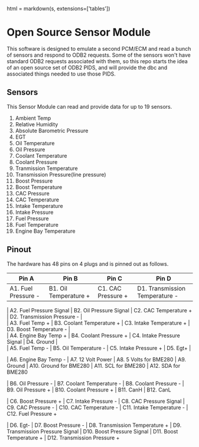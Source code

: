 html = markdown(s, extensions=['tables'])
# Open Source Sensor Module

This software is designed to emulate a second PCM/ECM and read a bunch of sensors and respond to ODB2 requests. Some of the sensors won't have standard ODB2 requests associated with them, so this repo starts the idea of an open source set of ODB2 PIDS, and will provide the dbc and associated things needed to use those PIDS.

## Sensors

This Sensor Module can read and provide data for up to 19 sensors.

1. Ambient Temp
2. Relative Humidity
3. Absolute Barometric Pressure
4. EGT
5. Oil Temperature
6. Oil Pressure
7. Coolant Temperature
8. Coolant Pressure
9. Tranmission Temperature
10. Transmission Pressure(line pressure)
11. Boost Pressure
12. Boost Temperature
13. CAC Pressure
14. CAC Temperature
15. Intake Temperature
16. Intake Pressure
17. Fuel Pressure
18. Fuel Temperature
19. Engine Bay Temperature

## Pinout

The hardware has 48 pins on 4 plugs and is pinned out as follows.

| Pin A | Pin B | Pin C | Pin D |
| ----- | ----- | ----- | ----- |
| A1. Fuel Pressure - | B1. Oil Temperature + | C1. CAC Pressure + | D1. Transmission Temperature - |

| A2. Fuel Pressure Signal | B2. Oil Pressure Signal | C2. CAC Temperature + | D2. Transmission Pressure - |\
| A3. Fuel Temp + | B3. Coolant Temperature + | C3. Intake Temperature + | D3. Boost Temperature - |\
| A4. Engine Bay Temp + | B4. Coolant Pressure + | C4. Intake Pressure Signal | D4. Ground |\
| A5. Fuel Temp - | B5. Oil Temperature - | C5. Intake Pressure + | D5. Egt+ |

| A6. Engine Bay Temp -
| A7. 12 Volt Power
| A8. 5 Volts for BME280
| A9. Ground
| A10. Ground for BME280
| A11. SCL for BME280
| A12. SDA for BME280



| B6. Oil Pressure -
| B7. Coolant Temperature -
| B8. Coolant Pressure -
| B9. Oil Pressure +
| B10. Coolant Pressure +
| B11. CanH
| B12. CanL



| C6. Boost Pressure +
| C7. Intake Pressure -
| C8. CAC Pressure Signal
| C9. CAC Pressure -
| C10. CAC Temperature -
| C11. Intake Temperature -
| C12. Fuel Pressure +



| D6. Egt-
| D7. Boost Pressure -
| D8. Transmission Temperature +
| D9. Transmission Pressure Signal
| D10. Boost Pressure Signal
| D11. Boost Temperature +
| D12. Transmission Pressure +


